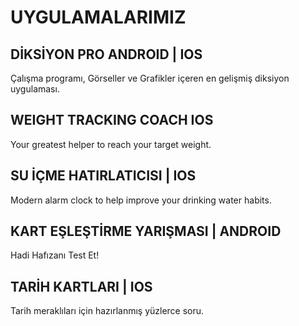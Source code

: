 # UYGULAMALARIMIZ

## DİKSİYON PRO ANDROID | IOS
Çalışma programı, Görseller ve Grafikler içeren en gelişmiş diksiyon uygulaması.

##  WEIGHT TRACKING COACH IOS
Your greatest helper to reach your target weight.

## SU İÇME HATIRLATICISI | IOS
Modern alarm clock to help improve your drinking water habits.

## KART EŞLEŞTİRME YARIŞMASI | ANDROID
Hadi Hafızanı Test Et!

## TARİH KARTLARI | IOS
Tarih meraklıları için hazırlanmış yüzlerce soru.
